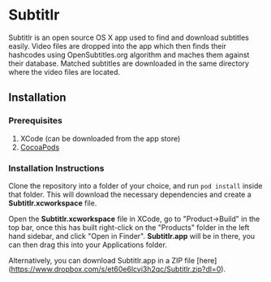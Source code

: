 # Subtitlr

Subtitlr is an open source OS X app used to find and download subtitles easily. Video files are dropped into the app which then finds their hashcodes using OpenSubtitles.org algorithm and maches them against their database. Matched subtitles are downloaded in the same directory where the video files are located.

## Installation


### Prerequisites
1. XCode (can be downloaded from the app store)
2. [CocoaPods](https://cocoapods.org)

### Installation Instructions
Clone the repository into a folder of your choice, and run `pod install` inside that folder. This will download the necessary dependencies and create a **Subtitlr.xcworkspace** file.

Open the **Subtitlr.xcworkspace** file in XCode, go to "Product->Build" in the top bar, once this has built right-click on the "Products" folder in the left hand sidebar, and click "Open in Finder". **Subtitlr.app** will be in there, you can then drag this into your Applications folder.

Alternatively, you can download Subtitlr.app in a ZIP file [here] (https://www.dropbox.com/s/et60e6lcvi3h2qc/Subtitlr.zip?dl=0). 
